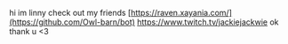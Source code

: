 hi im linny
check out my friends
[https://raven.xayania.com/](https://github.com/Owl-barn/bot)
https://www.twitch.tv/jackiejackwie
ok thank u <3
